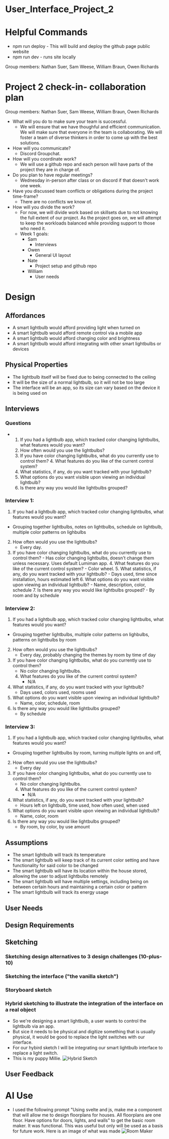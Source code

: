 # User_Interface_Project_2

# Helpful Commands
- npm run deploy - This will build and deploy the github page public website
- npm run dev - runs site locally


Group members: Nathan Suer, Sam Weese, William Braun, Owen Richards

# Project 2 check-in- collaboration plan

Group members: Nathan Suer, Sam Weese, William Braun, Owen Richards

- What will you do to make sure your team is successful. 
    - We will ensure that we have thoughful and efficient communication. We will make sure that everyone in the team is collaborating. We will foster a team of diverse thinkers in order to come up with the best solutions.
- How will you communicate? 
    - Discord Groupchat.
- How will you coordinate work? 
    - We will use a github repo and each person will have parts of the project they are in charge of.
- Do you plan to have regular meetings? 
    - Wednesday in-person after class or on discord if that doesn't work one week.
- Have you discussed team conflicts or obligations during the project time-frame? 
    - There are no conflicts we know of.
- How will you divide the work? 
    - For now, we will divide work based on skillsets due to not knowing the full extent of our project. As the project goes on, we will attempt to keep the workloads balanced while providing support to those who need it. 
    - Week 1 goals:
        - Sam 
            - Interviews
        - Owen
            - General UI layout
        - Nate 
            - Project setup and github repo
        - William 
            - User needs 
        





# Design

## Affordances
- A smart lightbulb would afford providing light when turned on 
- A smart lightbulb would afford remote control via a mobile app
- A smart lightbulb would afford changing color and brightness
- A smart lightbulb would afford integrating with other smart lightbulbs or devices 

## Physical Properties
- The lightbulb itself will be fixed due to being connected to the ceiling 
- It will be the size of a normal lightbulb, so it will not be too large
- The interface will be an app, so its size can vary based on the device it is being used on 

## Interviews
### Questions
- 1. If you had a lightbulb app, which tracked color changing lightbulbs, what features would you want?
  2. How often would you use the lightbulbs?
  3. If you have color changing lightbulbs, what do you currently use to control them?
      4.  What features do you like of the current control system?
  5. What statistics, if any, do you want tracked with your lightbulb?
  6. What options do you want visible upon viewing an individual lightbulb?
  7. Is there any way you would like lightbulbs grouped?   

### Interview 1:
  1. If you had a lightbulb app, which tracked color changing lightbulbs, what features would you want?
  - Grouping together lightbulbs, notes on lightbulbs, schedule on lightbulb, multiple color patterns on lighbulbs
  2. How often would you use the lightbulbs?
     - Every day. 
  4. If you have color changing lightbulbs, what do you currently use to control them?
              - Has color changing lightbulbs, doesn't change them unless necessary. Uses default Lumiman app.
              4.  What features do you like of the current control system?
                  - Color wheel.
          5. What statistics, if any, do you want tracked with your lightbulb?
              - Days used, time since installation, hours estimated left
          6. What options do you want visible upon viewing an individual lightbulb?
              - Name, description, color, schedule
          7. Is there any way you would like lightbulbs grouped?
              - By room and by schedule
### Interview 2:
  1. If you had a lightbulb app, which tracked color changing lightbulbs, what features would you want?
  - Grouping together lightbulbs, multiple color patterns on lighbulbs, patterns on lightbulbs by room
  2. How often would you use the lightbulbs?
     - Every day, probably changing the themes by room by time of day
  4. If you have color changing lightbulbs, what do you currently use to control them?
      - No color changing lightbulbs.
      4.  What features do you like of the current control system?
          - N/A
  5. What statistics, if any, do you want tracked with your lightbulb?
      - Days used, colors used, rooms used
  6. What options do you want visible upon viewing an individual lightbulb?
      - Name, color, schedule, room
  7. Is there any way you would like lightbulbs grouped?
      - By schedule
### Interview 3:
  1. If you had a lightbulb app, which tracked color changing lightbulbs, what features would you want?
  - Grouping together lightbulbs by room, turning multiple lights on and off, 
  2. How often would you use the lightbulbs?
     - Every day
  4. If you have color changing lightbulbs, what do you currently use to control them?
      - No color changing lightbulbs.
      4.  What features do you like of the current control system?
          - N/A
  5. What statistics, if any, do you want tracked with your lightbulb?
      - Hours left on lightbulb, time used, how often used, when used
  6. What options do you want visible upon viewing an individual lightbulb?
      - Name, color, room
  7. Is there any way you would like lightbulbs grouped?
      - By room, by color, by use amount
## Assumptions
- The smart lightbulb will track its temperature
- The smart lightbulb will keep track of its current color setting and have functionality for said color to be changed 
- The smart lightbulb will have its location within the house stored, allowing the user to adjust lightbulbs remotely
- The smart lightbulb will have multiple settings, including being on between certain hours and maintaining a certain color or pattern
- The smart lightbulb will track its energy usage

## User Needs

## Design Requirements

## Sketching 

### Sketching design alternatives to 3 design challenges (10-plus-10)

### Sketching the interface ("the vanilla sketch") 

### Storyboard sketch

### Hybrid sketching to illustrate the integration of the interface on a real object
- So we're designing a smart lightbulb, a user wants to control the lightbulb via an app.
- But sice it needs to be physical and digitize something that is usually physical, it would be good to replace the light switches with our interface.
- For our hybird sketch I will be integrating our smart lightbulb interface to replace a light switch.
- This is my puppy Millie.
![Hybrid Sketch](src/pictures/HybridSketch.png)

## User Feedback


# AI Use
- I used the following prompt "Using svelte and js, make me a component that will allow me to design floorplans for houses. All floorplans are one floor. Have options for doors, lights, and walls" to get the basic room maker. It was functional. This was useful but only will be used as a basis for future work. Here is an image of what was made
![Room Maker](src/pictures/basicRoomMaker.png)
